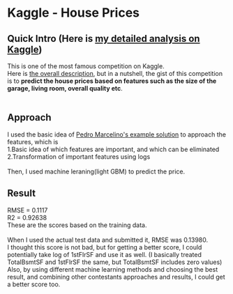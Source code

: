 # Kaggle - House Prices
## Quick Intro (Here is [my detailed analysis on Kaggle](https://github.com/TS-0910/Kaggle_Housing/blob/master/house-price-ts-0910.ipynb))
This is one of the most famous competition on Kaggle.<br/>
Here is [the overall description](https://www.kaggle.com/c/house-prices-advanced-regression-techniques), but in a nutshell, the gist of this competition is to **predict the house prices based on features such as the size of the garage, living room, overall quality etc**.<br/><br/>


## Approach
I used the basic idea of [Pedro Marcelino's example solution](https://www.kaggle.com/pmarcelino/comprehensive-data-exploration-with-python) to approach the features, which is<br/>
1.Basic idea of which features are important, and which can be eliminated<br/>
2.Transformation of important features using logs<br/>
<br/>
Then, I used machine leraning(light GBM) to predict the price.<br/>

## Result
RMSE = 0.1117 <br/>
R2 = 0.92638 <br/>
These are the scores based on the training data.<br/>
<br/>
When I used the actual test data and submitted it, RMSE was 0.13980.<br/> 
I thought this score is not bad, but for getting a better score, I could potentially take log of 1stFlrSF and use it as well. (I basically treated TotalBsmtSF and 1stFlrSF the same, but TotalBsmtSF includes zero values) <br/>
Also, by using different machine learning methods and choosing the best result, and combining other contestants approaches and results, I could get a better score too. 
